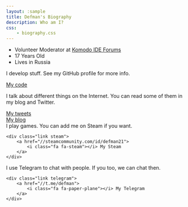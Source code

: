 ```yaml
---
layout: :sample
title: Defman's Biography
description: Who am I?
css:
    - biography.css
---
```

 * <i class="fa fa-briefcase"></i> Volunteer Moderator at [Komodo IDE Forums][1]
 * <i class="fa fa-birthday-cake"></i> 17 Years Old
 * <i class="fa fa-globe"></i> Lives in Russia

<section>
    <p>I develop stuff. See my GitHub profile for more info.</p>
    <div class="link github">
        <a href="//github.com/Defman21"><i class="fa fa-github"></i> My code</a>
    </div>
</section>

<section>
    <p>
        I talk about different things on the Internet.
        You can read some of them in my blog and Twitter.
    </p>
    <div class="link twitter">
        <a href="//twitter.com/_defman">
            <i class="fa fa-twitter"></i> My tweets</a>
    </div>
    <div class="link blog">
        <a href="//blog.defman.me">
            <i class="fa fa-rss"></i> My blog</a>
    </div>
</section>

<section>
    I play games. You can add me on Steam if you want.

    <div class="link steam">
        <a href="//steamcommunity.com/id/defman21">
            <i class="fa fa-steam"></i> My Steam
        </a>
    </div>
</section>


<section>
    I use Telegram to chat with people. If you too, we can chat then.
    
    <div class="link telegram">
        <a href="//t.me/defman">
            <i class="fa fa-paper-plane"></i> My Telegram
        </a>
    </div>
</section>

[1]: https://community.komodoide.com/
